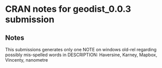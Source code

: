 # CRAN notes for geodist_0.0.3 submission

## Notes

This submissions generates only one NOTE on windows old-rel regarding possibly
mis-spelled words in DESCRIPTION: Haversine, Karney, Mapbox, Vincenty, nanometre
